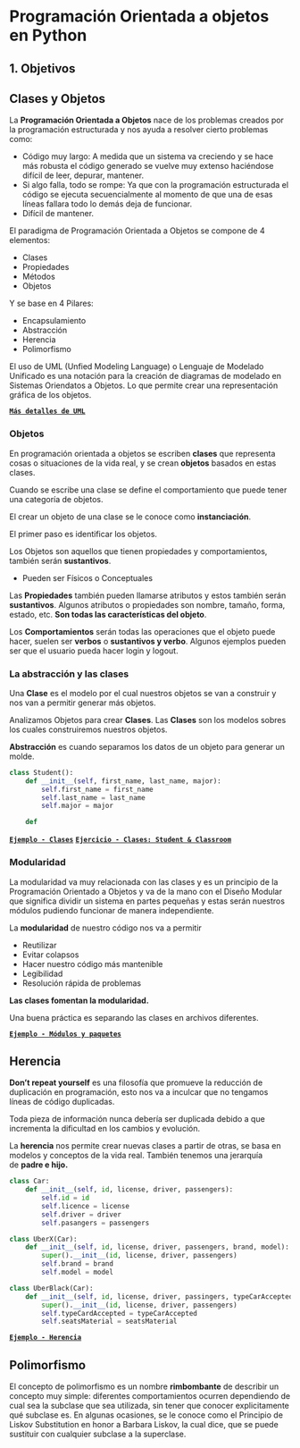 # Programación Orientada a objetos en Python

## 1. Objetivos


## Clases y Objetos

La __Programación Orientada a Objetos__ nace de los problemas creados por la programación estructurada y nos ayuda a resolver cierto problemas como:

- Código muy largo: A medida que un sistema va creciendo y se hace más robusta el código generado se vuelve muy extenso haciéndose difícil de leer, depurar, mantener.
- Si algo falla, todo se rompe: Ya que con la programación estructurada el código se ejecuta secuencialmente al momento de que una de esas líneas fallara todo lo demás deja de funcionar.
- Difícil de mantener.

El paradigma de Programación Orientada a Objetos se compone de 4 elementos:

- Clases
- Propiedades
- Métodos
- Objetos

Y se base en 4 Pilares:

- Encapsulamiento
- Abstracción
- Herencia
- Polimorfismo

El uso de UML (Unfied Modeling Language) o Lenguaje de Modelado Unificado es una notación para la creación de diagramas de modelado en Sistemas Oriendatos a Objetos. Lo que permite crear una representación gráfica de los objetos.

[**`Más detalles de UML`**](./uml/README.md)

### Objetos 
En programación orientada a objetos se escriben __clases__ que representa cosas o situaciones de la vida real, y se crean __objetos__ basados en estas clases. 

Cuando se escribe una clase se define el comportamiento que puede tener una categoría de objetos.

El crear un objeto de una clase se le conoce como __instanciación__.

El primer paso es identificar los objetos.

Los Objetos son aquellos que tienen propiedades y comportamientos, también serán **sustantivos**.

- Pueden ser Físicos o Conceptuales

Las **Propiedades** también pueden llamarse atributos y estos también serán **sustantivos**. Algunos atributos o propiedades son nombre, tamaño, forma, estado, etc. **Son todas las características del objeto**.

Los **Comportamientos** serán todas las operaciones que el objeto puede hacer, suelen ser **verbos** o **sustantivos y verbo**. Algunos ejemplos pueden ser que el usuario pueda hacer login y logout.

### La abstracción y las clases

Una **Clase** es el modelo por el cual nuestros objetos se van a construir y nos van a permitir generar más objetos.

Analizamos Objetos para crear **Clases**. Las **Clases** son los modelos sobres los cuales construiremos nuestros objetos.

**Abstracción** es cuando separamos los datos de un objeto para generar un molde.

````python
class Student():
    def __init__(self, first_name, last_name, major):
        self.first_name = first_name
        self.last_name = last_name
        self.major = major

    def
````

[**`Ejemplo - Clases`**](./code/clases.ipynb)
[**`Ejercicio - Clases: Student & Classroom`**](./code/student-classroom.ipynb)

### Modularidad

La modularidad va muy relacionada con las clases y es un principio de la Programación Orientado a Objetos y va de la mano con el Diseño Modular que significa dividir un sistema en partes pequeñas y estas serán nuestros módulos pudiendo funcionar de manera independiente.

La **modularidad** de nuestro código nos va a permitir

- Reutilizar
- Evitar colapsos
- Hacer nuestro código más mantenible
- Legibilidad
- Resolución rápida de problemas

**Las clases fomentan la modularidad.**

Una buena práctica es separando las clases en archivos diferentes.

[**`Ejemplo - Módulos y paquetes`**](./code/modules-packages.ipynb)

## Herencia

**Don’t repeat yourself** es una filosofía que promueve la reducción de duplicación en programación, esto nos va a inculcar que no tengamos líneas de código duplicadas.

Toda pieza de información nunca debería ser duplicada debido a que incrementa la dificultad en los cambios y evolución.

La **herencia** nos permite crear nuevas clases a partir de otras, se basa en modelos y conceptos de la vida real. También tenemos una jerarquía de **padre e hijo.**

````python
class Car:
    def __init__(self, id, license, driver, passengers):
        self.id = id
        self.licence = license
        self.driver = driver
        self.pasangers = passengers

class UberX(Car):
    def __init__(self, id, license, driver, passengers, brand, model):
        super().__init__(id, license, driver, passengers)
        self.brand = brand
        self.model = model

class UberBlack(Car):
    def __init__(self, id, license, driver, passingers, typeCarAccepted, seatsMaterial):
        super().__init__(id, license, driver, passengers)
        self.typeCardAccepted = typeCarAccepted
        self.seatsMaterial = seatsMaterial
````

[**`Ejemplo - Herencia`**]()

## Polimorfismo

El concepto de polimorfismo es un nombre __rimbombante__ de describir un concepto muy simple: diferentes comportamientos ocurren dependiendo de cual sea la subclase que sea utilizada, sin tener que conocer explicitamente qué subclase es.  En algunas ocasiones, se le conoce como el Principio de Liskov Substitution en honor a Barbara Liskov, la cual dice, que se puede sustituir con cualquier subclase a la superclase.


